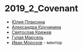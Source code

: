 # 2019_2_Covenant

* [Юлия Плаксина](github.com/yuliaplaksina)
* [Александра Кручинина](github.com/krulex98)
* [Святослав Кряжев](github.com/shadkain)
* [Гулая Марсель](github.com/Marshality)
* [Иван Морозов](https://github.com/Xatabch) - ментор
